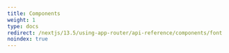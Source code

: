 ```yaml
---
title: Components
weight: 1
type: docs
redirect: /nextjs/13.5/using-app-router/api-reference/components/font
noindex: true
---
```

